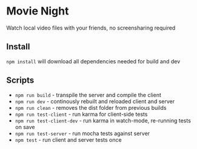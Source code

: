# Movie Night
Watch local video files with your friends, no screensharing required

## Install
`npm install` will download all dependencies needed for build and dev

## Scripts
- `npm run build` - transpile the server and compile the client
- `npm run dev` - continously rebuilt and reloaded client and server
- `npm run clean` - removes the dist folder from previous builds
- `npm run test-client` - run karma for client-side tests
- `npm run test-client-dev` - run karma in watch-mode, re-running tests on save
- `npm run test-server` - run mocha tests against server
- `npm test` - run client and server tests once
